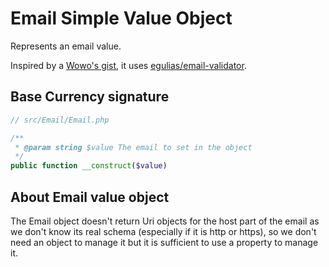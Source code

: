 Email Simple Value Object
=========================

Represents an email value.

Inspired by a [Wowo's gist](https://gist.github.com/wowo/b49ac45b975d5c489214), it uses
 [egulias/email-validator](https://github.com/egulias/EmailValidator).

## Base Currency signature

```php
// src/Email/Email.php

/**
 * @param string $value The email to set in the object
 */
public function __construct($value)
```

## About Email value object

The Email object doesn't return Uri objects for the host part of the email as we don't know its real schema (especially
if it is http or https), so we don't need an object to manage it but it is sufficient to use a property to manage it.